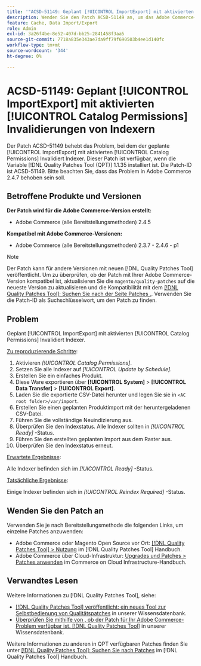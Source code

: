```yaml
---
title: '"ACSD-51149: Geplant [!UICONTROL ImportExport] mit aktivierten [!UICONTROL Catalog Permissions] invalidiert indexers'''
description: Wenden Sie den Patch ACSD-51149 an, um das Adobe Commerce-Leistungsproblem zu beheben, bei dem die geplante [!UICONTROL ImportExport] mit aktivierten [!UICONTROL Catalog Permissions] Invalidiert Indexer.
feature: Cache, Data Import/Export
role: Admin
exl-id: 3a26f4be-8e52-407d-bb25-2841458f3aa5
source-git-commit: 7718a835e343ae7da9ff79f690503b4ee1d140fc
workflow-type: tm+mt
source-wordcount: '344'
ht-degree: 0%

---
```


# ACSD-51149: Geplant [!UICONTROL ImportExport] mit aktivierten [!UICONTROL Catalog Permissions] Invalidierungen von Indexern

Der Patch ACSD-51149 behebt das Problem, bei dem der geplante [!UICONTROL ImportExport] mit aktivierten [!UICONTROL Catalog Permissions] Invalidiert Indexer. Dieser Patch ist verfügbar, wenn die Variable [!DNL Quality Patches Tool (QPT)] 1.1.35 installiert ist. Die Patch-ID ist ACSD-51149. Bitte beachten Sie, dass das Problem in Adobe Commerce 2.4.7 behoben sein soll.

## Betroffene Produkte und Versionen

**Der Patch wird für die Adobe Commerce-Version erstellt:**

* Adobe Commerce (alle Bereitstellungsmethoden) 2.4.5

**Kompatibel mit Adobe Commerce-Versionen:**

* Adobe Commerce (alle Bereitstellungsmethoden) 2.3.7 - 2.4.6 - p1

>[!NOTE]
>
>Der Patch kann für andere Versionen mit neuen [!DNL Quality Patches Tool] veröffentlicht. Um zu überprüfen, ob der Patch mit Ihrer Adobe Commerce-Version kompatibel ist, aktualisieren Sie die `magento/quality-patches` auf die neueste Version zu aktualisieren und die Kompatibilität mit dem [[!DNL Quality Patches Tool]: Suchen Sie nach der Seite Patches .](https://experienceleague.adobe.com/tools/commerce-quality-patches/index.html). Verwenden Sie die Patch-ID als Suchschlüsselwort, um den Patch zu finden.

## Problem

Geplant [!UICONTROL ImportExport] mit aktivierten [!UICONTROL Catalog Permissions] Invalidiert Indexer.

<u>Zu reproduzierende Schritte</u>:

1. Aktivieren *[!UICONTROL Catalog Permissions]*.
1. Setzen Sie alle Indexer auf *[!UICONTROL Update by Schedule]*.
1. Erstellen Sie ein einfaches Produkt.
1. Diese Ware exportieren über **[!UICONTROL System]** > **[!UICONTROL Data Transfer]** > **[!UICONTROL Export]**.
1. Laden Sie die exportierte CSV-Datei herunter und legen Sie sie in `<AC root folder>/var/import`.
1. Erstellen Sie einen geplanten Produktimport mit der heruntergeladenen CSV-Datei.
1. Führen Sie die vollständige Neuindizierung aus.
1. Überprüfen Sie den Indexstatus. Alle Indexer sollten in *[!UICONTROL Ready]* -Status.
1. Führen Sie den erstellten geplanten Import aus dem Raster aus.
1. Überprüfen Sie den Indexstatus erneut.

<u>Erwartete Ergebnisse</u>:

Alle Indexer befinden sich im *[!UICONTROL Ready]* -Status.

<u>Tatsächliche Ergebnisse</u>:

Einige Indexer befinden sich in *[!UICONTROL Reindex Required]* -Status.

## Wenden Sie den Patch an

Verwenden Sie je nach Bereitstellungsmethode die folgenden Links, um einzelne Patches anzuwenden:

* Adobe Commerce oder Magento Open Source vor Ort: [[!DNL Quality Patches Tool] > Nutzung](https://experienceleague.adobe.com/docs/commerce-operations/tools/quality-patches-tool/usage.html) im [!DNL Quality Patches Tool] Handbuch.
* Adobe Commerce über Cloud-Infrastruktur: [Upgrades und Patches > Patches anwenden](https://experienceleague.adobe.com/docs/commerce-cloud-service/user-guide/develop/upgrade/apply-patches.html) im Commerce on Cloud Infrastructure-Handbuch.

## Verwandtes Lesen

Weitere Informationen zu [!DNL Quality Patches Tool], siehe:

* [[!DNL Quality Patches Tool] veröffentlicht: ein neues Tool zur Selbstbedienung von Qualitätspatches](/help/announcements/adobe-commerce-announcements/magento-quality-patches-released-new-tool-to-self-serve-quality-patches.md) in unserer Wissensdatenbank.
* [Überprüfen Sie mithilfe von , ob der Patch für Ihr Adobe Commerce-Problem verfügbar ist. [!DNL Quality Patches Tool]](/help/support-tools/patches-available-in-qpt-tool/check-patch-for-magento-issue-with-magento-quality-patches.md) in unserer Wissensdatenbank.

Weitere Informationen zu anderen in QPT verfügbaren Patches finden Sie unter [[!DNL Quality Patches Tool]: Suchen Sie nach Patches](https://experienceleague.adobe.com/tools/commerce-quality-patches/index.html) im [!DNL Quality Patches Tool] Handbuch.
